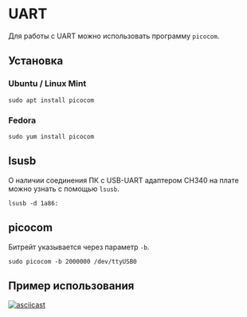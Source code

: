 # UART

Для работы с UART можно использовать программу `picocom`.

## Установка

### Ubuntu / Linux Mint

```
sudo apt install picocom
```

### Fedora

```
sudo yum install picocom
```

## lsusb

О наличии соединения ПК с USB-UART адаптером CH340 на плате можно узнать с помощью `lsusb`.

```
lsusb -d 1a86:
```

## picocom

Битрейт указывается через параметр `-b`.

```
sudo picocom -b 2000000 /dev/ttyUSB0
```

## Пример использования

[![asciicast](https://asciinema.org/a/706692.svg)](https://asciinema.org/a/706692)
